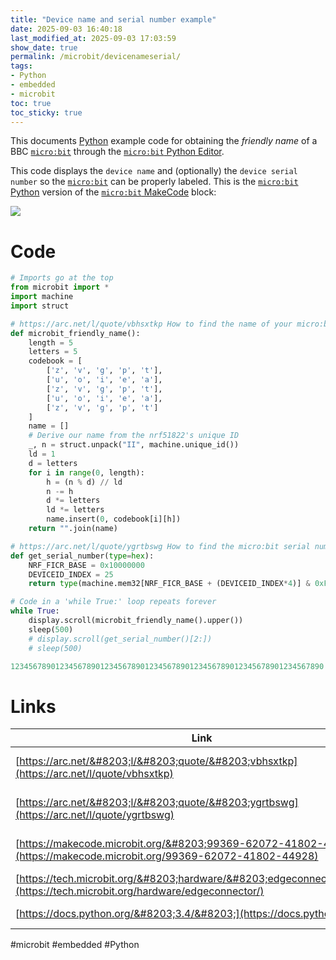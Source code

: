 ```yaml
---
title: "Device name and serial number example"
date: 2025-09-03 16:40:18
last_modified_at: 2025-09-03 17:03:59
show_date: true
permalink: /microbit/devicenameserial/
tags:
- Python
- embedded
- microbit
toc: true
toc_sticky: true
---
```

This documents [Python](https://www.python.org/community/microbit/) example code for obtaining the *friendly name* of a BBC [`micro:bit`](https://microbit-micropython.readthedocs.io/en/v2-docs/) through the [`micro:bit` Python Editor](https://microbit.org/get-started/user-guide/python-editor/).

This code displays the `device name` and (optionally) the `device serial number` so the [`micro:bit`](https://microbit-micropython.readthedocs.io/en/v2-docs/) can be properly labeled. This is the [`micro:bit` Python](https://microbit.org/get-started/user-guide/python-editor/) version of the [`micro:bit` MakeCode](https://microbit.org/get-started/user-guide/microsoft-makecode/) block:

![](/obsidian/assets/obsidian/pasted-image-20250903170200.png)

# Code

```python
# Imports go at the top
from microbit import *
import machine
import struct

# https://arc.net/l/quote/vbhsxtkp How to find the name of your micro:bit
def microbit_friendly_name():
    length = 5
    letters = 5
    codebook = [
        ['z', 'v', 'g', 'p', 't'],
        ['u', 'o', 'i', 'e', 'a'],
        ['z', 'v', 'g', 'p', 't'],
        ['u', 'o', 'i', 'e', 'a'],
        ['z', 'v', 'g', 'p', 't']
    ]
    name = []
    # Derive our name from the nrf51822's unique ID
    _, n = struct.unpack("II", machine.unique_id())
    ld = 1
    d = letters
    for i in range(0, length):
        h = (n % d) // ld
        n -= h
        d *= letters
        ld *= letters
        name.insert(0, codebook[i][h])
    return "".join(name)

# https://arc.net/l/quote/ygrtbswg How to find the micro:bit serial number
def get_serial_number(type=hex):
    NRF_FICR_BASE = 0x10000000
    DEVICEID_INDEX = 25
    return type(machine.mem32[NRF_FICR_BASE + (DEVICEID_INDEX*4)] & 0xFFFFFFFF)

# Code in a 'while True:' loop repeats forever
while True:
    display.scroll(microbit_friendly_name().upper())
    sleep(500)
    # display.scroll(get_serial_number()[2:])
    # sleep(500)

1234567890123456789012345678901234567890123456789012345678901234567890
```

# Links

| Link | Description |
| --- | --- |
| [https://arc.net/&#8203;l/&#8203;quote/&#8203;vbhsxtkp](https://arc.net/l/quote/vbhsxtkp) | How to find the name of your micro:bit |
| [https://arc.net/&#8203;l/&#8203;quote/&#8203;ygrtbswg](https://arc.net/l/quote/ygrtbswg) | How to find the micro:bit serial number |
| [https://makecode.microbit.org/&#8203;99369-62072-41802-44928](https://makecode.microbit.org/99369-62072-41802-44928) | MakeCode device-name project |
| [https://tech.microbit.org/&#8203;hardware/&#8203;edgeconnector/&#8203;](https://tech.microbit.org/hardware/edgeconnector/) | micro:bit pinouts |
| [https://docs.python.org/&#8203;3.4/&#8203;](https://docs.python.org/3.4/) | Python 3.4 documentation |

#microbit #embedded #Python